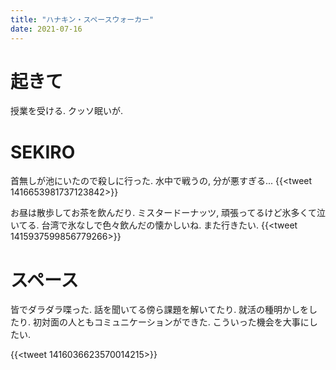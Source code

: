 ```yaml
---
title: "ハナキン・スペースウォーカー"
date: 2021-07-16
---
```


# 起きて
授業を受ける. クッソ眠いが.

# SEKIRO
首無しが池にいたので殺しに行った. 水中で戦うの, 分が悪すぎる...
{{<tweet 1416653981737123842>}}

お昼は散歩してお茶を飲んだり. ミスタードーナッツ, 頑張ってるけど氷多くて泣いてる. 台湾で氷なしで色々飲んだの懐かしいね. また行きたい.
{{<tweet 1415937599856779266>}}
# スペース
皆でダラダラ喋った. 話を聞いてる傍ら課題を解いてたり. 就活の種明かしをしたり. 初対面の人ともコミュニケーションができた. こういった機会を大事にしたい.

{{<tweet 1416036623570014215>}}